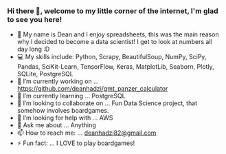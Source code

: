 ### Hi there 👋, welcome to my little corner of the internet, I'm glad to see you here! 

- :game_die: My name is Dean and I enjoy spreadsheets, this was the main reason why I decided to become a data scientist! I get to look at numbers all day long :D
- :computer: My skills include: Python, Scrapy, BeautifulSoup, NumPy, SciPy, Pandas, SciKit-Learn, TensorFlow, Keras, MatplotLib, Seaborn, Plotly, SQLite, PostgreSQL
- 🔭 I’m currently working on ... https://github.com/deanhadzi/gmt_panzer_calculator
- 🌱 I’m currently learning ... PostgreSQL
- 👯 I’m looking to collaborate on ... Fun Data Science project, that somehow involves boardgames.
- 🤔 I’m looking for help with ... AWS
- 💬 Ask me about ... Anything
- 📫 How to reach me: ... deanhadzi82@gmail.com
- ⚡ Fun fact: ... I LOVE to play boardgames!
